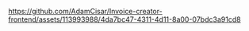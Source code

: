 
https://github.com/AdamCisar/Invoice-creator-frontend/assets/113993988/4da7bc47-4311-4d11-8a00-07bdc3a91cd8

